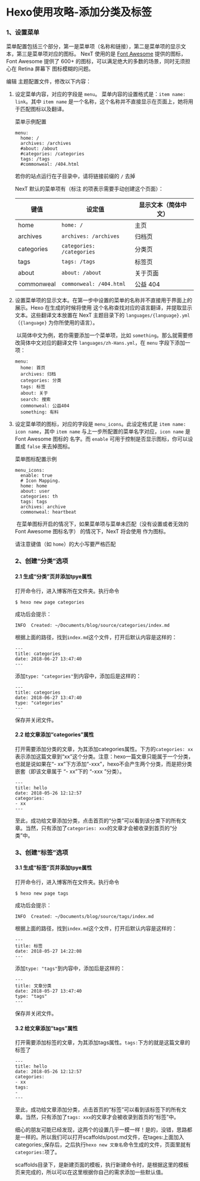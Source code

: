 # Hexo使用攻略-添加分类及标签

### 1、**设置菜单** 

​       菜单配置包括三个部分，第一是菜单项（名称和链接），第二是菜单项的显示文本，第三是菜单项对应的图标。       NexT 使用的是 [Font Awesome](http://fontawesome.io/) 提供的图标，       Font Awesome 提供了 600+ 的图标，可以满足绝大的多数的场景，同时无须担心在 Retina 屏幕下       图标模糊的问题。     

编辑 主题配置文件，修改以下内容：

1. 设定菜单内容，对应的字段是 `menu`。           菜单内容的设置格式是：`item name: link`。其中 ` item name `           是一个名称，这个名称并不直接显示在页面上，她将用于匹配图标以及翻译。         

   菜单示例配置

   ```
   menu:
     home: /
     archives: /archives
     #about: /about
     #categories: /categories
     tags: /tags
     #commonweal: /404.html
   ```

   若你的站点运行在子目录中，请将链接前缀的 `/` 去掉

   NexT 默认的菜单项有（标注  的项表示需要手动创建这个页面）：

   | 键值       | 设定值                    | 显示文本（简体中文） |
   | ---------- | ------------------------- | -------------------- |
   | home       | `home: /`                 | 主页                 |
   | archives   | `archives: /archives`     | 归档页               |
   | categories | `categories: /categories` | 分类页               |
   | tags       | `tags: /tags`             | 标签页               |
   | about      | `about: /about`           | 关于页面             |
   | commonweal | `commonweal: /404.html`   | 公益 404             |

2. 设置菜单项的显示文本。在第一步中设置的菜单的名称并不直接用于界面上的展示。Hexo 在生成的时候将使用           这个名称查找对应的语言翻译，并提取显示文本。这些翻译文本放置在 NexT 主题目录下的           `languages/{language}.yml` （`{language}` 为你所使用的语言）。         

   ​           以简体中文为例，若你需要添加一个菜单项，比如 `something`。那么就需要修改简体中文对应的翻译文件           `languages/zh-Hans.yml`，在 `menu` 字段下添加一项：         

   ```
   menu:
     home: 首页
     archives: 归档
     categories: 分类
     tags: 标签
     about: 关于
     search: 搜索
     commonweal: 公益404
     something: 有料
   ```

3. 设定菜单项的图标，对应的字段是 `menu_icons`。此设定格式是 `item name: icon name`，其中 `item name`  与上一步所配置的菜单名字对应，`icon name` 是 Font Awesome 图标的           名字。而 `enable` 可用于控制是否显示图标，你可以设置成 `false` 来去掉图标。         

   菜单图标配置示例

   ```
   menu_icons:
     enable: true
     # Icon Mapping.
     home: home
     about: user
     categories: th
     tags: tags
     archives: archive
     commonweal: heartbeat
   ```

   ​           在菜单图标开启的情况下，如果菜单项与菜单未匹配（没有设置或者无效的 Font Awesome 图标名字）           的情况下，NexT 将会使用  作为图标。         

    请注意键值（如 `home`）的大小写要严格匹配 

   ### 2、创建“分类”选项

   #### 2.1 生成“分类”页并添加tpye属性

   打开命令行，进入博客所在文件夹。执行命令

   ```
   $ hexo new page categories
   ```

   成功后会提示：

   ```
   INFO  Created: ~/Documents/blog/source/categories/index.md
   ```

   根据上面的路径，找到`index.md`这个文件，打开后默认内容是这样的：

   ```
   ---
   title: categories
   date: 2018-06-27 13:47:40
   ---
   ```

   添加`type: "categories"`到内容中，添加后是这样的：

   ```
   ---
   title: categories
   date: 2018-06-27 13:47:40
   type: "categories"
   ---
   ```

   保存并关闭文件。

   #### 2.2 给文章添加“categories”属性

   打开需要添加分类的文章，为其添加categories属性。下方的`categories: xx`表示添加这篇文章到“xx”这个分类。注意：hexo一篇文章只能属于一个分类，也就是说如果在“- xx”下方添加“-xxx”，hexo不会产生两个分类，而是把分类嵌套（即该文章属于 “- xx”下的 “-xxx ”分类）。

   ```
   ---
   title: hello
   date: 2018-05-26 12:12:57
   categories: 
   - xx
   ---
   ```

   至此，成功给文章添加分类，点击首页的“分类”可以看到该分类下的所有文章。当然，只有添加了`categories: xxx`的文章才会被收录到首页的“分类”中。

   ### 3、创建“标签”选项

   #### 3.1 生成“标签”页并添加tpye属性

   打开命令行，进入博客所在文件夹。执行命令

   ```
   $ hexo new page tags
   ```

   成功后会提示：

   ```
   INFO  Created: ~/Documents/blog/source/tags/index.md
   ```

   根据上面的路径，找到`index.md`这个文件，打开后默认内容是这样的：

   ```
   ---
   title: 标签
   date: 2018-05-27 14:22:08
   ---
   ```

   添加`type: "tags"`到内容中，添加后是这样的：

   ```
   ---
   title: 文章分类
   date: 2018-05-27 13:47:40
   type: "tags"
   ---
   ```

   保存并关闭文件。

   #### 3.2 给文章添加“tags”属性

   打开需要添加标签的文章，为其添加tags属性。`tags:`下方的就是这篇文章的标签了

   ```
   ---
   title: hello
   date: 2018-05-26 12:12:57
   categories: 
   - xx
   tags:
   - 
   ---
   ```

   至此，成功给文章添加分类，点击首页的“标签”可以看到该标签下的所有文章。当然，只有添加了`tags: xxx`的文章才会被收录到首页的“标签”中。

   细心的朋友可能已经发现，这两个的设置几乎一模一样！是的，没错，思路都是一样的。所以我们可以打开scaffolds/post.md文件，在tages:上面加入categories:,保存后，之后执行`hexo new 文章名`命令生成的文件，页面里就有`categories:`项了。

   scaffolds目录下，是新建页面的模板，执行新建命令时，是根据这里的模板页来完成的，所以可以在这里根据你自己的需求添加一些默认值。

    

    

    

    

    